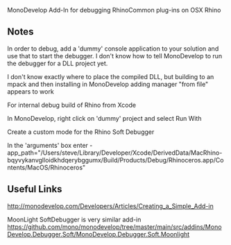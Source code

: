 MonoDevelop Add-In for debugging RhinoCommon plug-ins on OSX Rhino

Notes
-------
In order to debug, add a 'dummy' console application to your solution and use that to start the debugger.  I don't know how to tell MonoDevelop to run the debugger for a DLL project yet.

I don't know exactly where to place the compiled DLL, but building to an mpack and then installing in MonoDevelop adding manager "from file" appears to work

For internal debug build of Rhino from Xcode

In MonoDevelop, right click on 'dummy' project and select Run With

Create a custom mode for the Rhino Soft Debugger

In the 'arguments' box enter
-app_path="/Users/steve/Library/Developer/Xcode/DerivedData/MacRhino-bqyvykanvglloidkhdqerybggumx/Build/Products/Debug/Rhinoceros.app/Contents/MacOS/Rhinoceros"

Useful Links
-------
http://monodevelop.com/Developers/Articles/Creating_a_Simple_Add-in

MoonLight SoftDebugger is very similar add-in
https://github.com/mono/monodevelop/tree/master/main/src/addins/MonoDevelop.Debugger.Soft/MonoDevelop.Debugger.Soft.Moonlight
